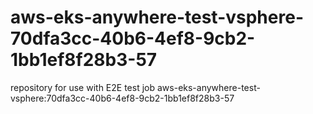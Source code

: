 # aws-eks-anywhere-test-vsphere-70dfa3cc-40b6-4ef8-9cb2-1bb1ef8f28b3-57
repository for use with E2E test job aws-eks-anywhere-test-vsphere:70dfa3cc-40b6-4ef8-9cb2-1bb1ef8f28b3-57
